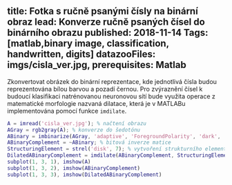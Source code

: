 title: Fotka s ručně psanými čísly na binární obraz
lead: Konverze ručně psaných čísel do binárního obrazu
published: 2018-11-14
Tags: [matlab,binary image, classification, handwritten, digits]
datazooFiles: imgs/cisla_ver.jpg,
prerequisites: Matlab
---

Zkonvertovat obrázek do binární reprezentace, kde jednotlivá čísla budou reprezentována bílou barvou a pozadí černou. Pro zvýraznění čísel k budoucí klasifikaci natrénovanou neuronovou sítí bude využita operace z matematické morfologie nazvaná dilatace, která je v MATLABu implementována pomocí funkce `imdilate`.

```matlab
A = imread('cisla_ver.jpg'); % načtení obrazu
AGray = rgb2gray(A); % konverze do šedotónu
ABinary = imbinarize(AGray, 'adaptive', 'ForegroundPolarity', 'dark', 'Sensitivity', 0.3); % binarizace obrazu. ForegroundPolarity parametr značí ,že popředí je tmavší, než pozadí.
ABinaryComplement = ~ABinary; % bitová inverze matice
StructuringElement = strel('disk', 7); % vytvoření strukturního elementu ve tvaru kruhu, který slouží k prozkoumání původního obrazu
DilatedABinaryComplement = imdilate(ABinaryComplement, StructuringElement); % dilatace obrazu
subplot(1, 3, 1), imshow(A)
subplot(1, 3, 2), imshow(ABinaryComplement)
subplot(1, 3, 3), imshow(DilatedABinaryComplement)
```